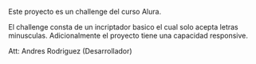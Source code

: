 Este proyecto es un challenge del curso Alura.

El challenge consta de un incriptador basico el cual solo acepta letras minusculas.
Adicionalmente el proyecto tiene una capacidad responsive.


Att: Andres Rodriguez (Desarrollador)